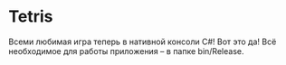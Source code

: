 # Tetris
Всеми любимая игра теперь в нативной консоли C#! Вот это да!
Всё необходимое для работы приложения – в папке bin/Release.
